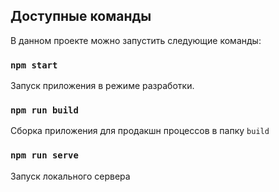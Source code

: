 ## Доступные команды

В данном проекте можно запустить следующие команды:

### `npm start`

Запуск приложения в режиме разработки.

### `npm run build`

Сборка приложения для продакшн процессов в папку `build`

### `npm run serve`

Запуск локального сервера
